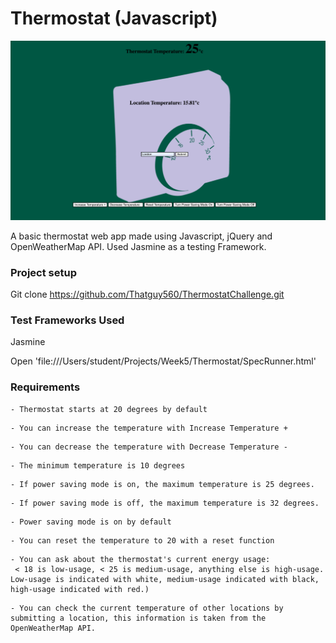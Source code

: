 # Thermostat (Javascript)

![screenshot](https://github.com/Thatguy560/Thatguy560.github.io/blob/master/images/Screenshot%202020-06-08%20at%2014.09.20.png?raw=true)

A basic thermostat web app made using Javascript, jQuery and OpenWeatherMap API. Used Jasmine as a testing Framework.

### Project setup ###
Git clone https://github.com/Thatguy560/ThermostatChallenge.git

### Test Frameworks Used ###
Jasmine

Open 'file:///Users/student/Projects/Week5/Thermostat/SpecRunner.html'

### Requirements ###
```
- Thermostat starts at 20 degrees by default
```
```
- You can increase the temperature with Increase Temperature +
```
```
- You can decrease the temperature with Decrease Temperature -
```
```
- The minimum temperature is 10 degrees
```
```
- If power saving mode is on, the maximum temperature is 25 degrees.
```
```
- If power saving mode is off, the maximum temperature is 32 degrees.
```
```
- Power saving mode is on by default
```
```
- You can reset the temperature to 20 with a reset function
```
```
- You can ask about the thermostat's current energy usage:
 < 18 is low-usage, < 25 is medium-usage, anything else is high-usage. Low-usage is indicated with white, medium-usage indicated with black, high-usage indicated with red.)
 ```
 ```
 - You can check the current temperature of other locations by submitting a location, this information is taken from the OpenWeatherMap API.
 ```
